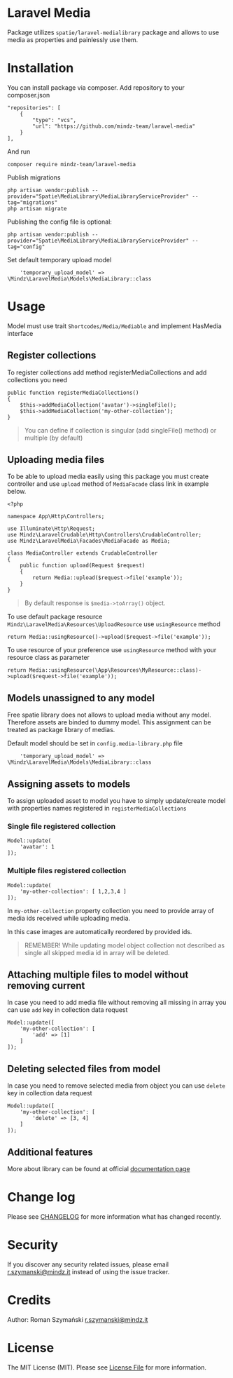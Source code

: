 # Laravel Media

Package utilizes `spatie/laravel-medialibrary` package and allows to use media as properties and painlessly use them.

# Installation

You can install package via composer. Add repository to your composer.json

    "repositories": [
        {
            "type": "vcs",
            "url": "https://github.com/mindz-team/laravel-media"
        }
    ],

And run

    composer require mindz-team/laravel-media

Publish migrations

    php artisan vendor:publish --provider="Spatie\MediaLibrary\MediaLibraryServiceProvider" --tag="migrations"
    php artisan migrate

Publishing the config file is optional:

    php artisan vendor:publish --provider="Spatie\MediaLibrary\MediaLibraryServiceProvider" --tag="config"

Set default temporary upload model

```
    'temporary_upload_model' => \Mindz\LaravelMedia\Models\MediaLibrary::class
```

# Usage

Model must use trait `Shortcodes/Media/Mediable` and implement HasMedia interface

## Register collections

To register collections add method registerMediaCollections and add collections you need

```
public function registerMediaCollections()
{
    $this->addMediaCollection('avatar')->singleFile();
    $this->addMediaCollection('my-other-collection');
}
```

> You can define if collection is singular (add singleFile() method) or multiple (by default)

## Uploading media files

To be able to upload media easily using this package you must create controller and use `upload` method of `MediaFacade`
class link in example below.

```
<?php

namespace App\Http\Controllers;

use Illuminate\Http\Request;
use Mindz\LaravelCrudable\Http\Controllers\CrudableController;
use Mindz\LaravelMedia\Facades\MediaFacade as Media;

class MediaController extends CrudableController
{
    public function upload(Request $request)
    {
        return Media::upload($request->file('example'));
    }
}

```

> By default response is `$media->toArray()` object.

To use default package resource `Mindz\LaravelMedia\Resources\UploadResource` use `usingResource` method

```
return Media::usingResource()->upload($request->file('example'));
```

To use resource of your preference use `usingResource` method with your resource class as parameter

```
return Media::usingResource(\App\Resources\MyResource::class)->upload($request->file('example'));
```

## Models unassigned to any model

Free spatie library does not allows to upload media without any model. Therefore assets are binded to dummy model. This
assignment can be treated as package library of medias. 

Default model should be set in `config.media-library.php` file

```
    'temporary_upload_model' => \Mindz\LaravelMedia\Models\MediaLibrary::class
```



## Assigning assets to models

To assign uploaded asset to model you have to simply update/create model with properties names registered
in `registerMediaCollections`

### Single file registered collection

```
Model::update(
    'avatar': 1
]);
```

### Multiple files registered collection

```
Model::update(
    'my-other-collection': [ 1,2,3,4 ]
]);
```

In `my-other-collection` property collection you need to provide array of media ids received while uploading media.

In this case images are automatically reordered by provided ids.

> REMEMBER! While updating model object collection not described as single all skipped media id in array will be deleted.

## Attaching multiple files to model without removing current

In case you need to add media file without removing all missing in array you can use `add` key in collection data
request

```
Model::update([
    'my-other-collection': [
        'add' => [1]
    ]
]);
```

## Deleting selected files from model

In case you need to remove selected media from object you can use `delete` key in collection data request

```
Model::update([
    'my-other-collection': [
        'delete' => [3, 4]
    ]
]);
```

## Additional features

More about library can be found at official [documentation page](https://github.com/spatie/laravel-medialibrary)

# Change log

Please see [CHANGELOG](CHANGELOG.md) for more information what has changed recently.

# Security

If you discover any security related issues, please email r.szymanski@mindz.it instead of using the issue tracker.

# Credits

Author: Roman Szymański [r.szymanski@mindz.it](mailto:r.szymanski@mindz.it)

# License

The MIT License (MIT). Please see [License File](LICENSE.md) for more information.
